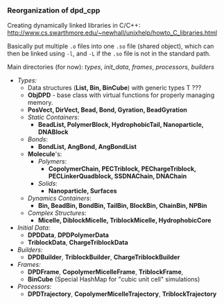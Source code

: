 ### Reorganization of dpd_cpp

Creating dynamically linked libraries in C/C++: <http://www.cs.swarthmore.edu/~newhall/unixhelp/howto_C_libraries.html>  

Basically put multiple `.o` files into one `.so` file (shared object), which can then be linked using `-l`, and `-L` if the `.so` file is not in the standard path.  

Main directories (for now): *types*, *init_data*, *frames*, *processors*, *builders*

* *Types:*
	+ Data structures (**List, Bin, BinCube**) with generic types T ???
	+ **ObjDPD** - base class with virtual functions for properly managing memory.
	+ **PosVect, DirVect, Bead, Bond, Gyration, BeadGyration**
	+ _Static Containers_:
		- **BeadList, PolymerBlock, HydrophobicTail, Nanoparticle, DNABlock**
	+ _Bonds_:
		- **BondList, AngBond, AngBondList**
	+ **Molecule**'s:
		- _Polymers_:
			* **CopolymerChain, PECTriblock, PEChargeTriblock, PECLinkerQuadblock, SSDNAChain, DNAChain**
		- _Solids_: 
			* **Nanoparticle, Surfaces**
	+ _Dynamics Containers_:
		- **Bin, BeadBin, BondBin, TailBin, BlockBin, ChainBin, NPBin**
	+ _Complex Structures_:
		- **Micelle, DiblockMicelle, TriblockMicelle, HydrophobicCore**
* *Initial Data:*
	+ **DPDData**, **DPDPolymerData**
	+ **TriblockData**, **ChargeTriblockData**
* *Builders:*
	+ **DPDBuilder**, **TriblockBuilder**, **ChargeTriblockBuilder**
* *Frames:*
	+ **DPDFrame**, **CopolymerMicelleFrame**, **TriblockFrame**, 
	+ **BinCube** (Special HashMap for "cubic unit cell" simulations)
* *Processors:*
	+ **DPDTrajectory**, **CopolymerMicelleTrajectory**, **TriblockTrajectory**
